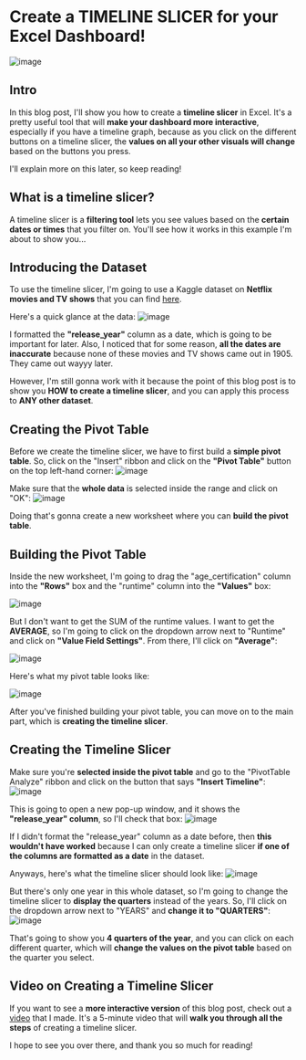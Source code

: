 # Create a TIMELINE SLICER for your Excel Dashboard!
![image](https://github.com/dylans0ng/dylans0ng.github.io/assets/112503726/f147ec90-e12d-4b76-aada-3b0dabca0e62)

## Intro
In this blog post, I'll show you how to create a **timeline slicer** in Excel. It's a pretty useful tool that will **make your dashboard more interactive**, especially if you have a timeline graph, because as you click on the different buttons on a timeline slicer, the **values on all your other visuals will change** based on the buttons you press. 

I'll explain more on this later, so keep reading!

## What is a timeline slicer?
A timeline slicer is a **filtering tool** lets you see values based on the **certain dates or times** that you filter on. You'll see how it works in this example I'm about to show you...

## Introducing the Dataset
To use the timeline slicer, I'm going to use a Kaggle dataset on **Netflix movies and TV shows** that you can find [here](https://www.kaggle.com/datasets/maso0dahmed/netflix-movies-and-shows).

Here's a quick glance at the data:
![image](https://github.com/dylans0ng/dylans0ng.github.io/assets/112503726/7210e621-c397-44a0-9f5e-dc9055525271)

I formatted the **"release_year"** column as a date, which is going to be important for later. Also, I noticed that for some reason, **all the dates are inaccurate** because none of these movies and TV shows came out in 1905. They came out wayyy later. 

However, I'm still gonna work with it because the point of this blog post is to show you **HOW to create a timeline slicer**, and you can apply this process to **ANY other dataset**.

## Creating the Pivot Table
Before we create the timeline slicer, we have to first build a **simple pivot table**. So, click on the "Insert" ribbon and click on the **"Pivot Table"** button on the top left-hand corner:
![image](https://github.com/dylans0ng/dylans0ng.github.io/assets/112503726/e9553264-52fe-49e2-bdcd-446c4f98c9be)

Make sure that the **whole data** is selected inside the range and click on "OK":
![image](https://github.com/dylans0ng/dylans0ng.github.io/assets/112503726/8dd9ed7e-4344-45cd-bfe5-5147c5aa6643)

Doing that's gonna create a new worksheet where you can **build the pivot table**.

## Building the Pivot Table
Inside the new worksheet, I'm going to drag the "age_certification" column into the **"Rows"** box and the "runtime" column into the **"Values"** box:

![image](https://github.com/dylans0ng/dylans0ng.github.io/assets/112503726/d2c61446-982b-4113-8715-788f6b700ac7)

But I don't want to get the SUM of the runtime values. I want to get the **AVERAGE**, so I'm going to click on the dropdown arrow next to "Runtime" and click on **"Value Field Settings"**. From there, I'll click on **"Average"**:

![image](https://github.com/dylans0ng/dylans0ng.github.io/assets/112503726/4ffa1745-daf2-4db6-a822-cadde027532d)

Here's what my pivot table looks like:

![image](https://github.com/dylans0ng/dylans0ng.github.io/assets/112503726/15b5ec95-160b-4e63-8495-b2fff08d6e44)

After you've finished building your pivot table, you can move on to the main part, which is **creating the timeline slicer**.

## Creating the Timeline Slicer 
Make sure you're **selected inside the pivot table** and go to the "PivotTable Analyze" ribbon and click on the button that says **"Insert Timeline"**:
![image](https://github.com/dylans0ng/dylans0ng.github.io/assets/112503726/b66c7b65-9e77-4a5f-bc72-17d64d9a4370)

This is going to open a new pop-up window, and it shows the **"release_year" column**, so I'll check that box:
![image](https://github.com/dylans0ng/dylans0ng.github.io/assets/112503726/bed6f9fb-6e1b-402e-ac8f-b28f4fab3306)

If I didn't format the "release_year" column as a date before, then **this wouldn't have worked** because I can only create a timeline slicer **if one of the columns are formatted as a date** in the dataset.

Anyways, here's what the timeline slicer should look like:
![image](https://github.com/dylans0ng/dylans0ng.github.io/assets/112503726/6f2d4b3f-f1c8-428f-88e4-aec5c59bd13c)

But there's only one year in this whole dataset, so I'm going to change the timeline slicer to **display the quarters** instead of the years. So, I'll click on the dropdown arrow next to "YEARS" and **change it to "QUARTERS"**:
![image](https://github.com/dylans0ng/dylans0ng.github.io/assets/112503726/4f20c92d-0cef-4f37-b73e-40fedc9a1539)

That's going to show you **4 quarters of the year**, and you can click on each different quarter, which will **change the values on the pivot table** based on the quarter you select.  

## Video on Creating a Timeline Slicer
If you want to see a **more interactive version** of this blog post, check out a [video](https://youtu.be/eiIn1eVvUjc) that I made. It's a 5-minute video that will **walk you through all the steps** of creating a timeline slicer.

I hope to see you over there, and thank you so much for reading! 
